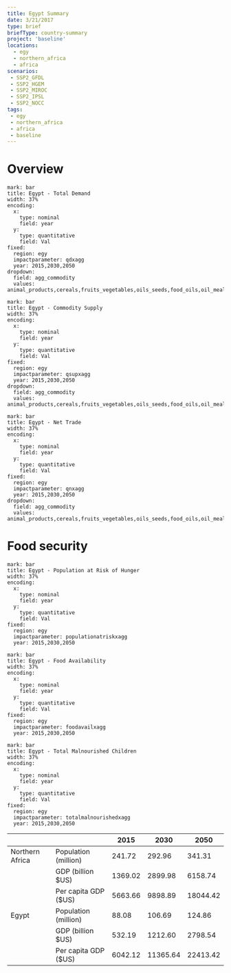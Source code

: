 ```yaml
---
title: Egypt Summary
date: 3/21/2017
type: brief
briefType: country-summary
project: 'baseline'
locations:
  - egy
  - northern_africa
  - africa
scenarios:
 - SSP2_GFDL
 - SSP2_HGEM
 - SSP2_MIROC
 - SSP2_IPSL
 - SSP2_NOCC
tags:
 - egy
 - northern_africa
 - africa
 - baseline
---
```

# Overview 

```chart
mark: bar
title: Egypt - Total Demand
width: 37%
encoding:
  x:
    type: nominal
    field: year
  y:
    type: quantitative
    field: Val
fixed:
  region: egy
  impactparameter: qdxagg
  year: 2015,2030,2050
dropdown:
  field: agg_commodity
  values: animal_products,cereals,fruits_vegetables,oils_seeds,food_oils,oil_meals,other,pulses,roots_tubers,sugar
```

```chart
mark: bar
title: Egypt - Commodity Supply
width: 37%
encoding:
  x:
    type: nominal
    field: year
  y:
    type: quantitative
    field: Val
fixed:
  region: egy
  impactparameter: qsupxagg
  year: 2015,2030,2050
dropdown:
  field: agg_commodity
  values: animal_products,cereals,fruits_vegetables,oils_seeds,food_oils,oil_meals,other,pulses,roots_tubers,sugar
```

```chart
mark: bar
title: Egypt - Net Trade
width: 37%
encoding:
  x:
    type: nominal
    field: year
  y:
    type: quantitative
    field: Val
fixed:
  region: egy
  impactparameter: qnxagg
  year: 2015,2030,2050
dropdown:
  field: agg_commodity
  values: animal_products,cereals,fruits_vegetables,oils_seeds,food_oils,oil_meals,other,pulses,roots_tubers,sugar
```

# Food security

```chart
mark: bar
title: Egypt - Population at Risk of Hunger
width: 37%
encoding:
  x:
    type: nominal
    field: year
  y:
    type: quantitative
    field: Val
fixed:
  region: egy
  impactparameter: populationatriskxagg
  year: 2015,2030,2050
```

```chart
mark: bar
title: Egypt - Food Availability
width: 37%
encoding:
  x:
    type: nominal
    field: year
  y:
    type: quantitative
    field: Val
fixed:
  region: egy
  impactparameter: foodavailxagg
  year: 2015,2030,2050
```

```chart
mark: bar
title: Egypt - Total Malnourished Children
width: 37%
encoding:
  x:
    type: nominal
    field: year
  y:
    type: quantitative
    field: Val
fixed:
  region: egy
  impactparameter: totalmalnourishedxagg
  year: 2015,2030,2050
```

|   |   | 2015 | 2030 | 2050 |
|---|---|---|---|---|
| Northern Africa | Population (million) | 241.72 | 292.96 | 341.31 |
|  | GDP (billion $US) | 1369.02 | 2899.98 | 6158.74 |
|  | Per capita GDP ($US) | 5663.66 | 9898.89 | 18044.42 |
| Egypt | Population (million) | 88.08 | 106.69 | 124.86 |
|  | GDP (billion $US) | 532.19 | 1212.60 | 2798.54 |
|  | Per capita GDP ($US) | 6042.12| 11365.64| 22413.42|